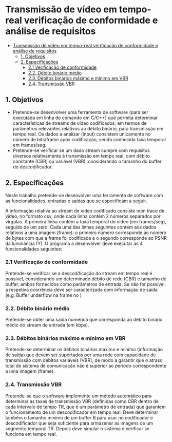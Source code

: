 # Transmissão de vídeo em tempo-real verificação de conformidade e análise de requisitos
- [Transmissão de vídeo em tempo-real verificação de conformidade e análise de requisitos](#transmissão-de-vídeo-em-tempo-real-verificação-de-conformidade-e-análise-de-requisitos)
  - [1. Objetivos](#1-objetivos)
  - [2. Especificações](#2-especificações)
    - [2.1 Verificação de conformidade](#21-verificação-de-conformidade)
    - [2.2. Débito binário médio](#22-débito-binário-médio)
    - [2.3. Débitos binários máximo e mínimo em VBR](#23-débitos-binários-máximo-e-mínimo-em-vbr)
    - [2.4. Transmissão VBR](#24-transmissão-vbr)


## 1. Objetivos
- Pretende-se desenvolver uma ferramenta de software (para ser executada em linha de comando em C/C++) que permita determinar características de streams de vídeo codificados, em termos de parâmetros relevantes relativos ao débito binário, para transmissão em tempo real. Os dados a analisar (input) consistem unicamente no número de bits/frame após codificação, sendo conhecida taxa temporal em frames/seg.
- Pretende-se verificar se um dado stream cumpre com requisitos diversos relativamente à transmissão em tempo real, com débito constante (CBR) ou variável (VBR), considerando o tamanho do buffer do descodificador.


## 2. Especificações
Neste trabalho pretende-se desenvolver uma ferramenta de software com as funcionalidades, entradas e saídas que se especificam a seguir.

A informação relativa ao stream de vídeo codificado consiste num trace de vídeo, no formato csv, onde cada linha contém 2 números separados por vírgulas. A primeira linha contém a taxa temporal do vídeo (em frames/seg), seguido de um zero. Cada uma das linhas seguintes contém aos dados relativos a uma imagem (frame): o primeiro número corresponde ao número de bytes com que a frame foi codificada e o segundo corresponde ao PSNR da luminância (Y). O programa a desenvolver deve executar as 4 funcionalidades seguintes:

### 2.1 Verificação de conformidade
Pretende-se verificar se a descodificação do stream em tempo real é possível, considerando um determinado débito de rede (CBR) e tamanho de buffer, ambos fornecidos como parâmetros de entrada. Se não for possível, a respetiva ocorrência deve ser caracterizada com informação de saída (e.g. Buffer underflow na frame no <x>)

### 2.2. Débito binário médio
Pretende-se obter uma saída numérica que corresponda ao débito binário médio do stream de entrada (em kbps).

### 2.3. Débitos binários máximo e mínimo em VBR
Pretende-se determinar os débitos binários máximo e mínimo (informação de saída) que devem ser suportados por uma rede com capacidade de transmissão com débitos variáveis (VBR), de modo a garantir que o atraso total do sistema de comunicação não é superior ao período correspondente a uma imagem (frame).

### 2.4. Transmissão VBR
Pretende-se que o software implemente um método automático para determinar as taxas de transmissão VBR (definidas como CBR dentro de cada intervalo de tempo TR, que é um parâmetro de entrada) que garantem o funcionamento de um descodificador em tempo real. Deve determinar também o tamanho mínimo de um buffer B para usar no codificador e descodificador que seja suficiente para armazenar as imagens de um segmento temporal TR. Depois deve simular o sistema e verificar se funciona em tempo real.
